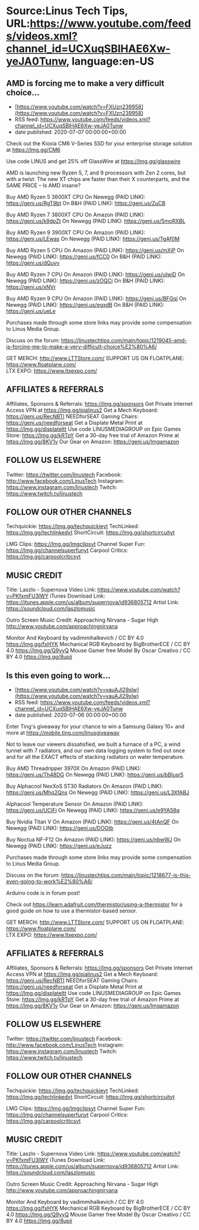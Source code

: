 # Source:Linus Tech Tips, URL:https://www.youtube.com/feeds/videos.xml?channel_id=UCXuqSBlHAE6Xw-yeJA0Tunw, language:en-US

## AMD is forcing me to make a very difficult choice…
 - [https://www.youtube.com/watch?v=FXUzn239958](https://www.youtube.com/watch?v=FXUzn239958)
 - RSS feed: https://www.youtube.com/feeds/videos.xml?channel_id=UCXuqSBlHAE6Xw-yeJA0Tunw
 - date published: 2020-07-07 00:00:00+00:00

Check out the Kioxia CM6 V-Series SSD for your enterprise storage solution at https://lmg.gg/CM6

Use code LINUS and get 25% off GlassWire at https://lmg.gg/glasswire

AMD is launching new Ryzen 5, 7, and 9 processors with Zen 2 cores, but with a twist: The new XT chips are faster than their X counterparts, and the SAME PRICE – Is AMD insane?

Buy AMD Ryzen 5 3600XT CPU
On Newegg (PAID LINK): https://geni.us/RgT9bt
On B&H (PAID LINK): https://geni.us/ZuCB

Buy AMD Ryzen 7 3800XT CPU
On Amazon (PAID LINK): https://geni.us/k9dpZt
On Newegg (PAID LINK): https://geni.us/5moRXBL

Buy AMD Ryzen 9 3900XT CPU
On Amazon (PAID LINK): https://geni.us/LEwas
On Newegg (PAID LINK): https://geni.us/TgAf0M

Buy AMD Ryzen 5 CPU
On Amazon (PAID LINK): https://geni.us/mXjP
On Newegg (PAID LINK): https://geni.us/fCC0
On B&H (PAID LINK): https://geni.us/dQuvv

Buy AMD Ryzen 7 CPU
On Amazon (PAID LINK): https://geni.us/uIwiD
On Newegg (PAID LINK): https://geni.us/zOQCj
On B&H (PAID LINK): https://geni.us/xNVr

Buy AMD Ryzen 9 CPU
On Amazon (PAID LINK): https://geni.us/BFGqj
On Newegg (PAID LINK): https://geni.us/egxdB
On B&H (PAID LINK): https://geni.us/ueLe


Purchases made through some store links may provide some compensation to Linus Media Group.

Discuss on the forum: https://linustechtips.com/main/topic/1219045-amd-is-forcing-me-to-make-a-very-difficult-choice%E2%80%A6/


GET MERCH: http://www.LTTStore.com/
SUPPORT US ON FLOATPLANE: https://www.floatplane.com/  
LTX EXPO: https://www.ltxexpo.com/   

AFFILIATES & REFERRALS
---------------------------------------------------
Affiliates, Sponsors & Referrals: https://lmg.gg/sponsors
Get Private Internet Access VPN at https://lmg.gg/pialinus2
Get a Mech Keyboard: https://geni.us/RecNBTI
NEEDforSEAT Gaming Chairs: https://geni.us/needforseat
Get a Displate Metal Print at https://lmg.gg/displateltt
Use code LINUSMEDIAGROUP on Epic Games Store: https://lmg.gg/kRTpY
Get a 30-day free trial of Amazon Prime at https://lmg.gg/8KV1v
Our Gear on Amazon: https://geni.us/lmgamazon
 
FOLLOW US ELSEWHERE
---------------------------------------------------  
Twitter: https://twitter.com/linustech
Facebook: http://www.facebook.com/LinusTech
Instagram: https://www.instagram.com/linustech
Twitch: https://www.twitch.tv/linustech

FOLLOW OUR OTHER CHANNELS
---------------------------------------------------  
Techquickie: https://lmg.gg/techquickieyt
TechLinked: https://lmg.gg/techlinkedyt
ShortCircuit: https://lmg.gg/shortcircuityt

LMG Clips: https://lmg.gg/lmgclipsyt
Channel Super Fun: https://lmg.gg/channelsuperfunyt
Carpool Critics: https://lmg.gg/carpoolcriticsyt

MUSIC CREDIT
---------------------------------------------------  
Title: Laszlo - Supernova
Video Link: https://www.youtube.com/watch?v=PKfxmFU3lWY
iTunes Download Link: https://itunes.apple.com/us/album/supernova/id936805712
Artist Link: https://soundcloud.com/laszlomusic

Outro Screen Music Credit: Approaching Nirvana - Sugar High http://www.youtube.com/approachingnirvana

Monitor And Keyboard by vadimmihalkevich / CC BY 4.0 https://lmg.gg/fxHYK 
Mechanical RGB Keyboard by BigBrotherECE / CC BY 4.0 https://lmg.gg/Q9yyQ 
Mouse Gamer free Model By Oscar Creativo / CC BY 4.0 https://lmg.gg/8upii

## Is this even going to work…
 - [https://www.youtube.com/watch?v=vauAJl29xlw](https://www.youtube.com/watch?v=vauAJl29xlw)
 - RSS feed: https://www.youtube.com/feeds/videos.xml?channel_id=UCXuqSBlHAE6Xw-yeJA0Tunw
 - date published: 2020-07-06 00:00:00+00:00

Enter Ting's giveaway for your chance to win a Samsung Galaxy 10+ and more at https://mobile.ting.com/linusgiveaway

Not to leave our viewers dissatisfied, we built a furnace of a PC, a wind tunnel with 7 radiators, and our own data logging system to find out once and for all the EXACT effects of stacking radiators on water temperature.

Buy AMD Threadripper 3970X
On Amazon (PAID LINK): https://geni.us/Th48DG
On Newegg (PAID LINK): https://geni.us/bBIusr5

Buy Alphacool NexXoS ST30 Radiators
On Amazon (PAID LINK): https://geni.us/Mhq2Qns
On Newegg (PAID LINK): https://geni.us/L3XfABJ

Alphacool Temperature Sensor
On Amazon (PAID LINK): https://geni.us/UClFi
On Newegg (PAID LINK): https://geni.us/e9YA58q

Buy Nvidia Titan V
On Amazon (PAID LINK): https://geni.us/4tAnQF
On Newegg (PAID LINK): https://geni.us/DOGtb

Buy Noctua NF-F12
On Amazon (PAID LINK): https://geni.us/nbwWJ
On Newegg (PAID LINK): https://geni.us/eJuzz

Purchases made through some store links may provide some compensation to Linus Media Group.

Discuss on the forum: https://linustechtips.com/main/topic/1218677-is-this-even-going-to-work%E2%80%A6/

Arduino code is in forum post! 

Check out https://learn.adafruit.com/thermistor/using-a-thermistor for a good guide on how to use a thermistor-based sensor.

GET MERCH: http://www.LTTStore.com/
SUPPORT US ON FLOATPLANE: https://www.floatplane.com/  
LTX EXPO: https://www.ltxexpo.com/   

AFFILIATES & REFERRALS
---------------------------------------------------
Affiliates, Sponsors & Referrals: https://lmg.gg/sponsors
Get Private Internet Access VPN at https://lmg.gg/pialinus2
Get a Mech Keyboard: https://geni.us/RecNBTI
NEEDforSEAT Gaming Chairs: https://geni.us/needforseat
Get a Displate Metal Print at https://lmg.gg/displateltt
Use code LINUSMEDIAGROUP on Epic Games Store: https://lmg.gg/kRTpY
Get a 30-day free trial of Amazon Prime at https://lmg.gg/8KV1v
Our Gear on Amazon: https://geni.us/lmgamazon
 
FOLLOW US ELSEWHERE
---------------------------------------------------  
Twitter: https://twitter.com/linustech
Facebook: http://www.facebook.com/LinusTech
Instagram: https://www.instagram.com/linustech
Twitch: https://www.twitch.tv/linustech

FOLLOW OUR OTHER CHANNELS
---------------------------------------------------  
Techquickie: https://lmg.gg/techquickieyt
TechLinked: https://lmg.gg/techlinkedyt
ShortCircuit: https://lmg.gg/shortcircuityt

LMG Clips: https://lmg.gg/lmgclipsyt
Channel Super Fun: https://lmg.gg/channelsuperfunyt
Carpool Critics: https://lmg.gg/carpoolcriticsyt

MUSIC CREDIT
---------------------------------------------------  
Title: Laszlo - Supernova
Video Link: https://www.youtube.com/watch?v=PKfxmFU3lWY
iTunes Download Link: https://itunes.apple.com/us/album/supernova/id936805712
Artist Link: https://soundcloud.com/laszlomusic

Outro Screen Music Credit: Approaching Nirvana - Sugar High http://www.youtube.com/approachingnirvana

Monitor And Keyboard by vadimmihalkevich / CC BY 4.0 https://lmg.gg/fxHYK 
Mechanical RGB Keyboard by BigBrotherECE / CC BY 4.0 https://lmg.gg/Q9yyQ 
Mouse Gamer free Model By Oscar Creativo / CC BY 4.0 https://lmg.gg/8upii

